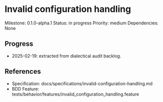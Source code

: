 # Invalid configuration handling
Milestone: 0.1.0-alpha.1
Status: in progress
Priority: medium
Dependencies: None

## Progress
- 2025-02-19: extracted from dialectical audit backlog.

## References
- Specification: docs/specifications/invalid-configuration-handling.md
- BDD Feature: tests/behavior/features/invalid_configuration_handling.feature

